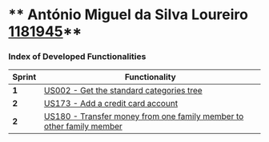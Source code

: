** António Miguel da Silva Loureiro [1181945](./)** 
===============================


### Index of Developed Functionalities ###


| Sprint | Functionality     |
|--------|--------------------|
| **1**  | [US002 - Get the standard categories tree](US002_GetStandardCategories.md) |
| **2**  | [US173 - Add a credit card account](US173_AddCreditCardAccount.md)
| **2**  | [US180 - Transfer money from one family member to other family member](US180_TransferMoneyFamilyMemberToFamilyMember.md) |